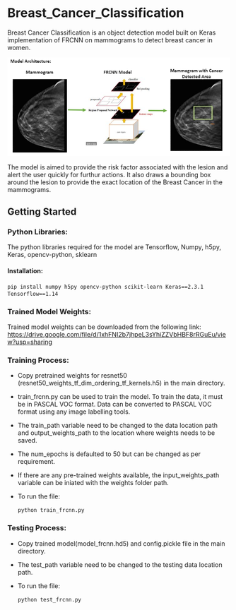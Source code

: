 # Breast_Cancer_Classification

Breast Cancer Classification is an object detection model built on Keras implementation of FRCNN on mammograms to detect breast cancer in women.

![alt text](https://github.com/Jagruthi0204/Breast_Cancer_Classification/blob/main/Images/frcnn.PNG)

The model is aimed to provide the risk factor associated with the lesion and alert the user quickly for furthur actions. It also draws a bounding box around the lesion to provide the exact location of the Breast Cancer in the mammograms.


## Getting Started

### Python Libraries:

The python libraries required for the model are Tensorflow, Numpy, h5py, Keras, opencv-python, sklearn

#### Installation:

    pip install numpy h5py opencv-python scikit-learn Keras==2.3.1 Tensorflow==1.14

### Trained Model Weights:

Trained model weights can be downloaded from the following link: https://drive.google.com/file/d/1xhFNI2b7jhpeL3sYhiZZVbHBF8rRGuEu/view?usp=sharing

### Training Process:
-   Copy pretrained weights for resnet50 (resnet50_weights_tf_dim_ordering_tf_kernels.h5) in the main directory.
- train_frcnn.py can be used to train the model. To train the data, it must be in PASCAL VOC format. Data can be converted to PASCAL VOC format using any image labelling tools.
- The train_path variable need to be changed to the data location path and output_weights_path to the location where weights needs to be saved.
-  The num_epochs is defaulted to 50 but can be changed as per requirement.
-   If there are any pre-trained weights available, the input_weights_path variable can be iniated with the weights folder path.
- To run the file:

      python train_frcnn.py

### Testing Process:
- Copy trained model(model_frcnn.hd5) and config.pickle file in the main directory.
- The test_path variable need to be changed to the testing data location path.
- To run the file:

      python test_frcnn.py
